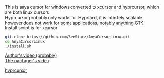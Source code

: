 This is anya cursor for windows converted to xcursor and hyprcursor, which are both linux cursors  
Hyprcursor probably only works for Hyprland, it is infinitely scalable however does not work for some applications, notably anything GTK  
Install script is for xcursor
```bash
git clone https://github.com/SeeStarz/AnyaCursorLinux.git
cd AnyaCursorLinux
./install.sh
```

[Author's video (probably)](https://www.instagram.com/reel/CfNCTcaB1ie/)  
[The packager's video](https://www.youtube.com/watch?v=Dyd3Ep7NzrM&t=4s)

[hyprcursor](https://wiki.hyprland.org/Hypr-Ecosystem/hyprcursor/)  

